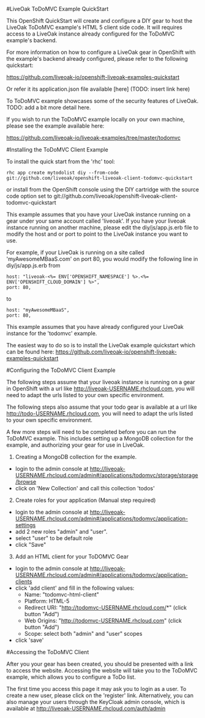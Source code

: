 #LiveOak ToDoMVC Example QuickStart

This OpenShift QuickStart will create and configure a DIY gear to host the LiveOak ToDoMVC example's HTML 5 client side code. It will requires access to a LiveOak instance already configured for the ToDoMVC example's backend.

For more information on how to configure a LiveOak gear in OpenShift with the example's backend already configured, please refer to the following quickstart:

https://github.com/liveoak-io/openshift-liveoak-examples-quickstart

Or refer it its application.json file available [here] (TODO: insert link here)

To ToDoMVC example showcases some of the security features of LiveOak. TODO: add a bit more detail here.

If you wish to run the ToDoMVC example locally on your own machine, please see the  example available here:

https://github.com/liveoak-io/liveoak-examples/tree/master/todomvc

#Installing the ToDoMVC Client Example

To install the quick start from the 'rhc' tool:

```
rhc app create mytodolist diy --from-code git://github.com/liveoak/openshift-liveoak-client-todomvc-quickstart
```

or install from the OpenShift console using the DIY cartridge with the source code option set to git://github.com/liveoak/openshift-liveoak-client-todomvc-quickstart 

This example assumes that you have your LiveOak instance running on a gear under your same account called 'liveoak'. If you have your liveoak instance running on another machine, please edit the diy/js/app.js.erb file to modify the host and or port to point to the LiveOak instance you want to use.

For example, if your LiveOak is running on a site called 'myAwesomeMBaaS.com' on port 80, you would modify the following line in diy/js/app.js.erb from

```
host: "liveoak-<%= ENV['OPENSHIFT_NAMESPACE'] %>.<%= ENV['OPENSHIFT_CLOUD_DOMAIN'] %>",
port: 80,
```

to

```
host: "myAwesomeMBaaS",
port: 80,
```

This example assumes that you have already configured your LiveOak instance for the 'todomvc' example. 

The easiest way to do so is to install the LiveOak example quickstart which can be found here: https://github.com/liveoak-io/openshift-liveoak-examples-quickstart

#Configuring the ToDoMVC Client Example

The following steps assume that your liveoak instance is running on a gear in OpenShift with a url like http://liveoak-USERNAME.rhcloud.com, you will need to adapt the urls listed to your own specific environment.

The following steps also assume that your todo gear is available at a url like http://todo-USERNAME.rhcloud.com, you will need to adapt the urls listed to your own specific environment.

A few more steps will need to be completed before you can run the ToDoMVC example. This includes setting up a MongoDB collection for the example, and authorizing your gear for use in LiveOak.

1. Creating a MongoDB collection for the example.
  * login to the admin console at http://liveoak-USERNAME.rhcloud.com/admin#/applications/todomvc/storage/storage/browse
  * click on 'New Collection' and call this collection 'todos'

2. Create roles for your application (Manual step required)
  * login to the admin console at http://liveoak-USERNAME.rhcloud.com/admin#/applications/todomvc/application-settings
  * add 2 new roles "admin" and "user". 
  * select "user" to be default role 
  * click "Save"

3. Add an HTML client for your ToDOMVC Gear
  * login to the admin console at http://liveoak-USERNAME.rhcloud.com/admin#/applications/todomvc/application-clients
  * click 'add client' and fill in the following values:
    * Name: "todomvc-html-client"
    * Platform: HTML-5
    * Redirect URI: "http://todomvc-USERNAME.rhcloud.com/*" (click button "Add")
    * Web Origins: "http://todomvc-USERNAME.rhcloud.com" (click button "Add")
    * Scope: select both "admin" and "user" scopes
  * click 'save'

#Accessing the ToDoMVC Client

After you your gear has been created, you should be presented with a link to access the website. Accessing the website will take you to the ToDoMVC example, which allows you to configure a ToDo list.

The first time you access this page it may ask you to login as a user. To create a new user, please click on the 'register' link. Alternatively, you can also manage your users through the KeyCloak admin console, which is available at http://liveoak-USERNAME.rhcloud.com/auth/admin
